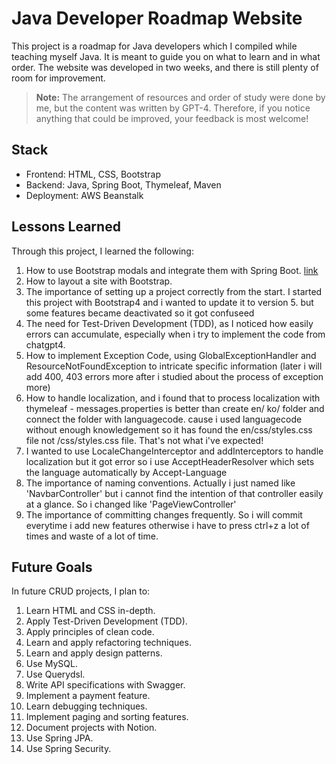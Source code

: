 # Java Developer Roadmap Website

This project is a roadmap for Java developers which I compiled while teaching myself Java. It is meant to guide you on what to learn and in what order. The website was developed in two weeks, and there is still plenty of room for improvement.

> **Note:** The arrangement of resources and order of study were done by me, but the content was written by GPT-4. Therefore, if you notice anything that could be improved, your feedback is most welcome!

## Stack

- Frontend: HTML, CSS, Bootstrap
- Backend: Java, Spring Boot, Thymeleaf, Maven
- Deployment: AWS Beanstalk

## Lessons Learned

Through this project, I learned the following:

1. How to use Bootstrap modals and integrate them with Spring Boot. [link](https://medium.com/@kjavaman12/how-to-apply-bootstrap-modal-in-thymeleaf-439a37ac1b9d)
2. How to layout a site with Bootstrap.
3. The importance of setting up a project correctly from the start. I started this project with Bootstrap4 and i wanted to update it to version 5. but some features became deactivated so it got confuseed
4. The need for Test-Driven Development (TDD), as I noticed how easily errors can accumulate, especially when i try to implement the code from chatgpt4.
5. How to implement Exception Code, using GlobalExceptionHandler and ResourceNotFoundException to intricate specific information (later i will add 400, 403 errors more after i studied about the process of exception more)
6. How to handle localization, and i found that to process localization with thymeleaf - messages.properties is better than create en/ ko/ folder and connect the folder with languagecode. cause i used languagecode without enough knowledgement so it has found the en/css/styles.css file not /css/styles.css file. That's not what i've expected!  
7. I wanted to use LocaleChangeInterceptor and addInterceptors to handle localization but it got error so i use AcceptHeaderResolver which sets the language automatically by Accept-Language
8. The importance of naming conventions. Actually i just named like 'NavbarController' but i cannot find the intention of that controller easily at a glance. So i changed like 'PageViewController'
9. The importance of committing changes frequently. So i will commit everytime i add new features otherwise i have to press ctrl+z a lot of times and waste of a lot of time.

## Future Goals

In future CRUD projects, I plan to:

1. Learn HTML and CSS in-depth.
2. Apply Test-Driven Development (TDD).
3. Apply principles of clean code.
4. Learn and apply refactoring techniques.
5. Learn and apply design patterns.
6. Use MySQL.
7. Use Querydsl.
8. Write API specifications with Swagger.
9. Implement a payment feature.
10. Learn debugging techniques.
11. Implement paging and sorting features.
12. Document projects with Notion.
13. Use Spring JPA.
14. Use Spring Security.


